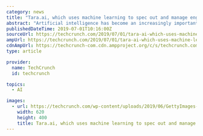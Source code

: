 ```yaml
---
category: news
title: "Tara.ai, which uses machine learning to spec out and manage engineering projects, nabs $10M"
abstract: "Artificial intelligence has become an increasingly important component of how a lot of technology works; now it’s also being applied to how technologists themselves work. Today, one of the ..."
publishedDateTime: 2019-07-01T10:16:00Z
sourceUrl: https://techcrunch.com/2019/07/01/tara-ai-which-uses-machine-learning-to-spec-out-and-manage-engineering-projects-nabs-10m/
ampUrl: https://techcrunch.com/2019/07/01/tara-ai-which-uses-machine-learning-to-spec-out-and-manage-engineering-projects-nabs-10m/amp/
cdnAmpUrl: https://techcrunch-com.cdn.ampproject.org/c/s/techcrunch.com/2019/07/01/tara-ai-which-uses-machine-learning-to-spec-out-and-manage-engineering-projects-nabs-10m/amp/
type: article

provider:
  name: TechCrunch
  id: techcrunch

topics:
  - AI

images:
  - url: https://techcrunch.com/wp-content/uploads/2019/06/GettyImages-1031459542.jpg?w=620
    width: 620
    height: 400
    title: Tara.ai, which uses machine learning to spec out and manage engineering projects, nabs $10M
---
```

